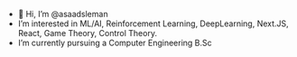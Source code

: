 - 👋 Hi, I’m @asaadsleman
- I’m interested in ML/AI, Reinforcement Learning, DeepLearning, Next.JS, React, Game Theory, Control Theory.
- I’m currently pursuing a Computer Engineering B.Sc
  
<!---
asaadsleman/asaadsleman is a ✨ special ✨ repository
--->

